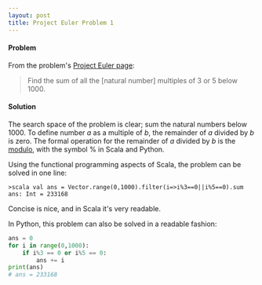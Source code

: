 ```yaml
---
layout: post
title: Project Euler Problem 1  
---
```

#### Problem 
From the problem's [Project Euler page](https://projecteuler.net/problem=1):
> Find the sum of all the [natural number] multiples of 3 or 5 below 1000.

#### Solution
The search space of the problem is clear; sum the natural numbers below 1000. To define 
number *a* as a multiple of *b*, the remainder of *a* divided by *b* is zero. The formal operation
for the remainder of *a* divided by *b* is the [modulo](https://en.wikipedia.org/wiki/Modulo_operation), 
with the symbol % in Scala and Python.  

Using the functional programming aspects of Scala, the problem can be solved in one line:
``` 
>scala val ans = Vector.range(0,1000).filter(i=>i%3==0||i%5==0).sum 
ans: Int = 233168
``` 
Concise is nice, and in Scala it's very readable. 

In Python, this problem can also be solved in a readable fashion: 
```python
ans = 0 
for i in range(0,1000):
    if i%3 == 0 or i%5 == 0:
        ans += i
print(ans)
# ans = 233168
``` 

